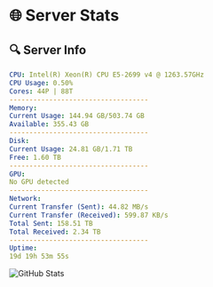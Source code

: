 # 🌐 Server Stats
## 🔍 Server Info
```yaml
CPU: Intel(R) Xeon(R) CPU E5-2699 v4 @ 1263.57GHz
CPU Usage: 0.50%
Cores: 44P | 88T
-----------------------------------
Memory:
Current Usage: 144.94 GB/503.74 GB
Available: 355.43 GB
-----------------------------------
Disk:
Current Usage: 24.81 GB/1.71 TB
Free: 1.60 TB
-----------------------------------
GPU:
No GPU detected
-----------------------------------
Network:
Current Transfer (Sent): 44.82 MB/s
Current Transfer (Received): 599.87 KB/s
Total Sent: 158.51 TB
Total Received: 2.34 TB
-----------------------------------
Uptime:
19d 19h 53m 55s
```
![GitHub Stats](https://img.shields.io/badge/Updated-2025-02-27_18:37:13-blue)